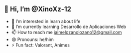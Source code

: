 ## 👋 Hi, I’m @XinoXz-12
- 👀 I’m interested in learn about life
- 🌱 I’m currently learning Desarrollo de Aplicaciones Web
- 📫 How to reach me jaimelozanolozano12@gmail.com
- 😄 Pronouns: he/him
- ⚡ Fun fact: Valorant, Animes
